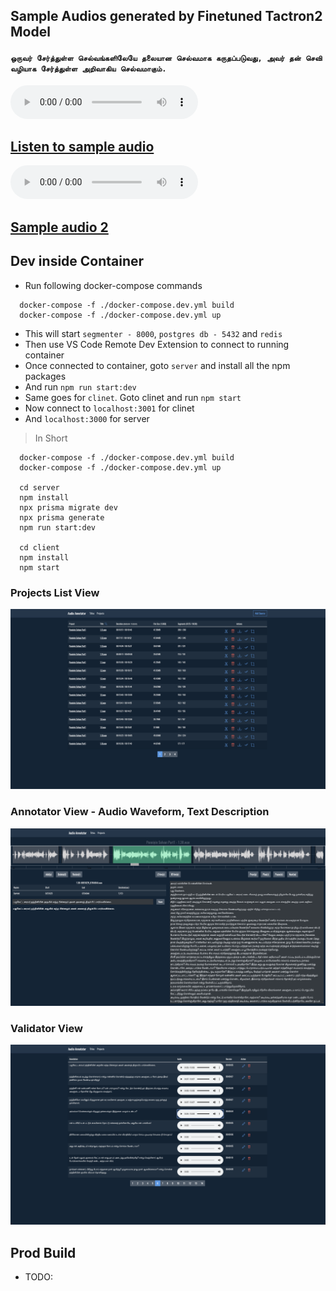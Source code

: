 ## Sample Audios generated by Finetuned Tactron2 Model

#### `ஒருவர் சேர்த்துள்ள செல்வங்களிலேயே தலையான செல்வமாக கருதப்படுவது, அவர் தன் செவி வழியாக சேர்த்துள்ள அறிவாகிய செல்வமாகும்.`

<audio controls>
  <source src="./training/sample.mp3" type="audio/wav">
  Your browser does not support the audio element.
</audio>

## [Listen to sample audio](./training/sample.wav)

<audio controls>
  <source src="./training/sample_2.mp3" type="audio/wav">
  Your browser does not support the audio element.
</audio>

## [Sample audio 2](./training/sample_2.wav)

## Dev inside Container

- Run following docker-compose commands

```
  docker-compose -f ./docker-compose.dev.yml build
  docker-compose -f ./docker-compose.dev.yml up
```

- This will start `segmenter - 8000`, `postgres db - 5432` and `redis`
- Then use VS Code Remote Dev Extension to connect to running container
- Once connected to container, goto `server` and install all the npm packages
- And run `npm run start:dev`
- Same goes for `clinet`. Goto clinet and run `npm start`
- Now connect to `localhost:3001` for clinet
- And `localhost:3000` for server

> In Short

```
  docker-compose -f ./docker-compose.dev.yml build
  docker-compose -f ./docker-compose.dev.yml up

  cd server
  npm install
  npx prisma migrate dev
  npx prisma generate
  npm run start:dev

  cd client
  npm install
  npm start
```

### Projects List View

![Projects View](./img/projects_view.png)

### Annotator View - Audio Waveform, Text Description

![Annotator View](./img/annotator_view.png)

### Validator View

![Validation View](./img/validation_view.png)

## Prod Build

- TODO:
